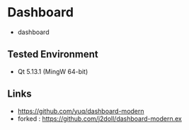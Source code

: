 # Dashboard
- dashboard

## Tested Environment
- Qt 5.13.1 (MingW 64-bit)

## Links
- https://github.com/yuq/dashboard-modern
- forked : https://github.com/j2doll/dashboard-modern.ex

